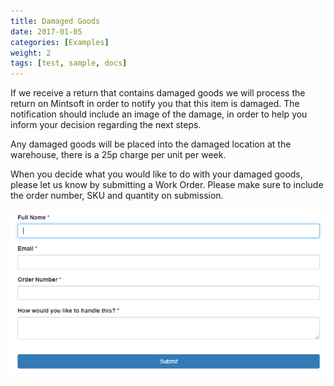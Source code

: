 ```yaml
---
title: Damaged Goods
date: 2017-01-05
categories: [Examples]
weight: 2
tags: [test, sample, docs]
---
```

If we receive a return that contains damaged goods we will process the return on Mintsoft in order to notify you that this item is damaged. The notification should include an image of the damage, in order to help you inform your decision regarding the next steps. 

 

Any damaged goods will be placed into the damaged location at the warehouse, there is a 25p charge per unit per week. 

 

When you decide what you would like to do with your damaged goods, please let us know by submitting a Work Order. Please make sure to include the order number, SKU and quantity on submission.


![Damaged Return Form](damaged-form.png "Damaged Return Form")

